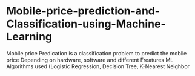 # Mobile-price-prediction-and-Classification-using-Machine-Learning

Mobile price Predication is a classification problem to predict the 
mobile price Depending on hardware, software and different Freatures
ML Algorithms used (Logistic Regression, Decision Tree, K-Nearest 
Neighbor
